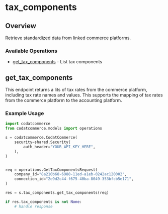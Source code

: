 # tax_components

## Overview

Retrieve standardized data from linked commerce platforms.

### Available Operations

* [get_tax_components](#get_tax_components) - List tax components

## get_tax_components

This endpoint returns a lits of tax rates from the commerce platform, including tax rate names and values. This supports the mapping of tax rates from the commerce platform to the accounting platform.

### Example Usage

```python
import codatcommerce
from codatcommerce.models import operations

s = codatcommerce.CodatCommerce(
    security=shared.Security(
        auth_header="YOUR_API_KEY_HERE",
    ),
)


req = operations.GetTaxComponentsRequest(
    company_id="8a210b68-6988-11ed-a1eb-0242ac120002",
    connection_id="2e9d2c44-f675-40ba-8049-353bfcb5e171",
)

res = s.tax_components.get_tax_components(req)

if res.tax_components is not None:
    # handle response
```
